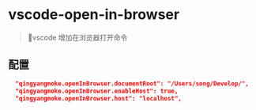 # vscode-open-in-browser
> vscode 增加在浏览器打开命令

## 配置
``` json
  "qingyangmoke.openInBrowser.documentRoot": "/Users/song/Develop/",
  "qingyangmoke.openInBrowser.enableHost": true,
  "qingyangmoke.openInBrowser.host": "localhost",
```
